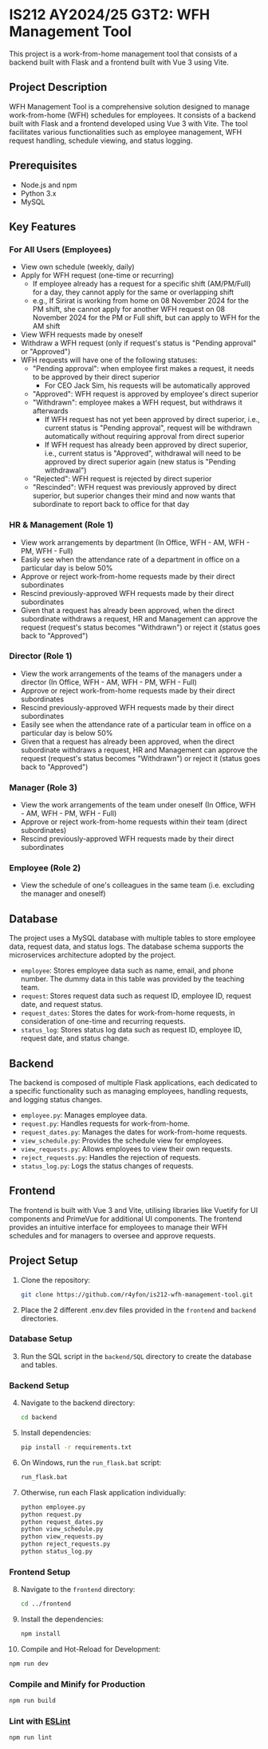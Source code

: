 # IS212 AY2024/25 G3T2: WFH Management Tool

This project is a work-from-home management tool that consists of a backend built with Flask and a frontend built with Vue 3 using Vite.

## Project Description

WFH Management Tool is a comprehensive solution designed to manage work-from-home (WFH) schedules for employees. It consists of a backend built with Flask and a frontend developed using Vue 3 with Vite. The tool facilitates various functionalities such as employee management, WFH request handling, schedule viewing, and status logging.

## Prerequisites

- Node.js and npm
- Python 3.x
- MySQL

## Key Features

### For All Users (Employees)

- View own schedule (weekly, daily)
- Apply for WFH request (one-time or recurring)
  - If employee already has a request for a specific shift (AM/PM/Full) for a day, they cannot apply for the same or overlapping shift
  - e.g., If Sirirat is working from home on 08 November 2024 for the PM shift, she cannot apply for another WFH request on 08 November 2024 for the PM or Full shift, but can apply to WFH for the AM shift
- View WFH requests made by oneself
- Withdraw a WFH request (only if request's status is "Pending approval" or "Approved")
- WFH requests will have one of the following statuses:
  - "Pending approval": when employee first makes a request, it needs to be approved by their direct superior
    - For CEO Jack Sim, his requests will be automatically approved
  - "Approved": WFH request is approved by employee's direct superior
  - "Withdrawn": employee makes a WFH request, but withdraws it afterwards
    - If WFH request has not yet been approved by direct superior, i.e., current status is "Pending approval", request will be withdrawn automatically without requiring approval from direct superior
    - If WFH request has already been approved by direct superior, i.e., current status is "Approved", withdrawal will need to be approved by direct superior again (new status is "Pending withdrawal")
  - "Rejected": WFH request is rejected by direct superior
  - "Rescinded": WFH request was previously approved by direct superior, but superior changes their mind and now wants that subordinate to report back to office for that day

### HR & Management (Role 1)

- View work arrangements by department (In Office, WFH - AM, WFH - PM, WFH - Full)
- Easily see when the attendance rate of a department in office on a particular day is below 50%
- Approve or reject work-from-home requests made by their direct subordinates
- Rescind previously-approved WFH requests made by their direct subordinates
- Given that a request has already been approved, when the direct subordinate withdraws a request, HR and Management can approve the request (request's status becomes "Withdrawn") or reject it (status goes back to "Approved")

### Director (Role 1)

- View the work arrangements of the teams of the managers under a director (In Office, WFH - AM, WFH - PM, WFH - Full)
- Approve or reject work-from-home requests made by their direct subordinates
- Rescind previously-approved WFH requests made by their direct subordinates
- Easily see when the attendance rate of a particular team in office on a particular day is below 50%
- Given that a request has already been approved, when the direct subordinate withdraws a request, HR and Management can approve the request (request's status becomes "Withdrawn") or reject it (status goes back to "Approved")

### Manager (Role 3)

- View the work arrangements of the team under oneself (In Office, WFH - AM, WFH - PM, WFH - Full)
- Approve or reject work-from-home requests within their team (direct subordinates)
- Rescind previously-approved WFH requests made by their direct subordinates

### Employee (Role 2)

- View the schedule of one's colleagues in the same team (i.e. excluding the manager and oneself)

## Database

The project uses a MySQL database with multiple tables to store employee data, request data, and status logs. The database schema supports the microservices architecture adopted by the project.

- `employee`: Stores employee data such as name, email, and phone number. The dummy data in this table was provided by the teaching team.
- `request`: Stores request data such as request ID, employee ID, request date, and request status.
- `request_dates`: Stores the dates for work-from-home requests, in consideration of one-time and recurring requests.
- `status_log`: Stores status log data such as request ID, employee ID, request date, and status change.

## Backend

The backend is composed of multiple Flask applications, each dedicated to a specific functionality such as managing employees, handling requests, and logging status changes.

- `employee.py`: Manages employee data.
- `request.py`: Handles requests for work-from-home.
- `request_dates.py`: Manages the dates for work-from-home requests.
- `view_schedule.py`: Provides the schedule view for employees.
- `view_requests.py`: Allows employees to view their own requests.
- `reject_requests.py`: Handles the rejection of requests.
- `status_log.py`: Logs the status changes of requests.

## Frontend

The frontend is built with Vue 3 and Vite, utilising libraries like Vuetify for UI components and PrimeVue for additional UI components. The frontend provides an intuitive interface for employees to manage their WFH schedules and for managers to oversee and approve requests.

## Project Setup

1. Clone the repository:

   ```sh
   git clone https://github.com/r4yfon/is212-wfh-management-tool.git
   ```

2. Place the 2 different .env.dev files provided in the `frontend` and `backend` directories.

### Database Setup

3. Run the SQL script in the `backend/SQL` directory to create the database and tables.

### Backend Setup

4. Navigate to the backend directory:

   ```sh
   cd backend
   ```

5. Install dependencies:

   ```sh
   pip install -r requirements.txt
   ```

6. On Windows, run the `run_flask.bat` script:

   ```sh
   run_flask.bat
   ```

7. Otherwise, run each Flask application individually:
   ```sh
   python employee.py
   python request.py
   python request_dates.py
   python view_schedule.py
   python view_requests.py
   python reject_requests.py
   python status_log.py
   ```

### Frontend Setup

8. Navigate to the `frontend` directory:

   ```sh
   cd ../frontend
   ```

9. Install the dependencies:

   ```sh
   npm install
   ```

10. Compile and Hot-Reload for Development:

   ```sh
   npm run dev
   ```

### Compile and Minify for Production

```sh
npm run build
```

### Lint with [ESLint](https://eslint.org/)

```sh
npm run lint
```
